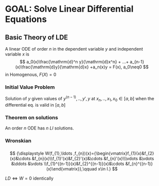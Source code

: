 # GOAL: Solve Linear Differential Equations



## Basic Theory of LDE

A linear ODE of order $n$ in the dependent variable $y$ and independent variable $x$ is 
$$
a_0(x)\frac{\mathrm{d}^n y}{\mathrm{d}x^n} + ...+ a_{n-1}(x)\frac{\mathrm{d}y}{\mathrm{d}x} +a_n(x)y = F(x), a_0\neq0
$$
in Homogenous, $F(X)=0$

### Initial Value Problem

Solution of $y$ given values of $y^{(n-1)},..,y',y$ at $x_n,..,x_1, x_0 \in [a,b]$ when the differential eq. is valid in $[a,b]$

### Theorem on solutions

An order $n$ ODE has $n$ $LI$ solutions.

### Wronskian

### 

$$
{\displaystyle W(f_{1},\ldots ,f_{n})(x)={\begin{vmatrix}f_{1}(x)&f_{2}(x)&\cdots &f_{n}(x)\\f_{1}'(x)&f_{2}'(x)&\cdots &f_{n}'(x)\\\vdots &\vdots &\ddots &\vdots \\f_{1}^{(n-1)}(x)&f_{2}^{(n-1)}(x)&\cdots &f_{n}^{(n-1)}(x)\end{vmatrix}},\qquad x\in I.}
$$



$LD \iff W=0 \text{ identically}$


